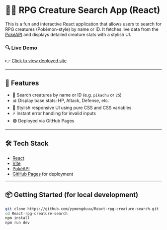 # 🧙‍♂️ RPG Creature Search App (React)

This is a fun and interactive React application that allows users to search for RPG creatures (Pokémon-style) by name or ID. It fetches live data from the [PokéAPI](https://pokeapi.co) and displays detailed creature stats with a stylish UI.

### 🔍 Live Demo

👉 [Click to view deployed site](https://yymengduuu.github.io/React-rpg-creature-search/)

---

## 🚀 Features

- 🔎 Search creatures by name or ID (e.g. `pikachu` or `25`)
- 📊 Display base stats: HP, Attack, Defense, etc.
- 🎨 Stylish responsive UI using pure CSS and CSS variables
- ⚡ Instant error handling for invalid inputs
- 🟢 Deployed via GitHub Pages

---

## 🛠 Tech Stack

- [React](https://react.dev/)
- [Vite](https://vitejs.dev/)
- [PokéAPI](https://pokeapi.co/)
- [GitHub Pages](https://pages.github.com/) for deployment

---

## 📦 Getting Started (for local development)

```bash
git clone https://github.com/yymengduuu/React-rpg-creature-search.git
cd React-rpg-creature-search
npm install
npm run dev
